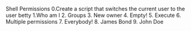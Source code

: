 Shell Permissions
0.Create a script that switches the current user to the user betty
1.Who am I
2. Groups
3. New owner
4. Empty!
5. Execute
6. Multiple permissions
7. Everybody!
8. James Bond
9. John Doe
